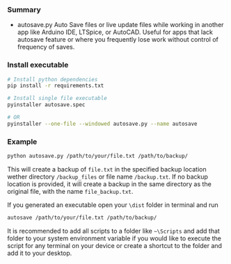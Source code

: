 ### Summary
- autosave.py
  Auto Save files or live update files while working in another app like Arduino IDE, LTSpice, or AutoCAD. Useful for apps that lack autosave feature or where you frequently lose work without control of frequency of saves.

### Install executable
```sh
# Install python dependencies
pip install -r requirements.txt

# Install single file executable
pyinstaller autosave.spec

# OR
pyinstaller --one-file --windowed autosave.py --name autosave
```

### Example
```bash
python autosave.py /path/to/your/file.txt /path/to/backup/
```
This will create a backup of `file.txt` in the specified backup location wether directory `/backup_files` or file name `/backup.txt`. If no backup location is provided, it will create a backup in the same directory as the original file, with the name `file_backup.txt`.

If you generated an executable open your `\dist` folder in terminal and run
```bash
autosave /path/to/your/file.txt /path/to/backup/
```

It is recommended to add all scripts to a folder like `~\Scripts` and add that folder to your system environment variable if you would like to execute the script for any terminal on your device or create a shortcut to the folder and add it to your desktop. 